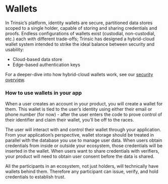 # Wallets

In Trinsic’s platform, identity wallets are secure, partitioned data stores scoped to a single holder, capable of storing and sharing credentials and proofs. Endless configurations of wallets exist (custodial, non-custodial, etc.) each with different trade-offs; Trinsic has designed a hybrid-cloud wallet system intended to strike the ideal balance between security and usability: 

- Cloud-based data store
- Edge-based authentication keys

For a deeper-dive into how hybrid-cloud wallets work, see our [security overview](/learn/platform/security). 

### How to use wallets in your app

When a user creates an account in your product, you will create a wallet for them. This wallet is tied to the user’s identity using either their email or phone number (for now) - after the user enters the code to prove control of their identifier and claim their wallet, you’ll be off to the races. 

The user will interact with and control their wallet through your application. From your application’s perspective, wallet storage should be treated in parallel with the database you use to manage user data. When users obtain credentials from inside or outside your ecosystem, those credentials will be inserted in the wallet. When users want to share credentials with verifiers, your product will need to obtain user consent before the data is shared.

All the participants in an ecosystem, not just holders, will technically have wallets behind them. Therefore any participant can issue, verify, and hold credentials to establish trust.